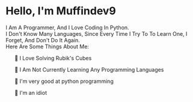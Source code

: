<h1>Hello, I'm Muffindev9</h1>
<p>I Am A Programmer, And I Love Coding In Python.<br />
  I Don't Know Many Languages, Since Every Time I Try To To Learn One, I Forget, And Don't Do It Again.<br />
  Here Are Some Things About Me:</p>
<aboutme>
<ul>👀 I Love Solving Rubik's Cubes</ul>
<ul>🌱 I Am Not Currently Learning Any Programming Languages</ul>
<ul>🐍 I'm very good at python programming</ul>  
<ul>🤪 I'm an idiot</ul>
</aboutme>
<!---
MuffinDev9/MuffinDev9 is a ✨ special ✨ repository because its `README.md` (this file) appears on your GitHub profile.
You can click the Preview link to take a look at your changes.
--->
